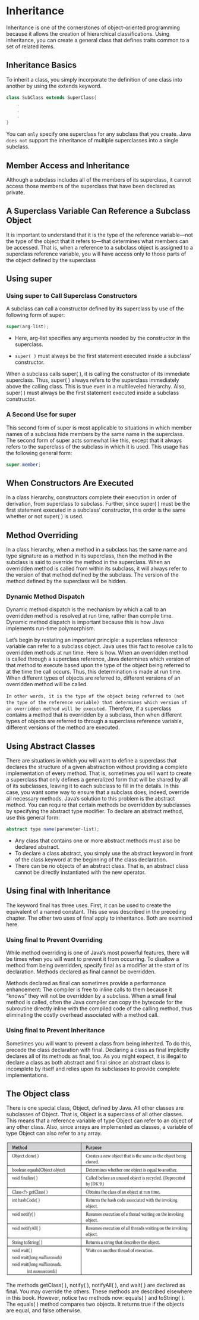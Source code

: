 # Inheritance

Inheritance is one of the cornerstones of object-oriented programming because
it allows the creation of hierarchical classifications. Using inheritance, you can
create a general class that defines traits common to a set of related items.

## Inheritance Basics

To inherit a class, you simply incorporate the definition of one class into
another by using the extends keyword.

```java
class SubClass extends SuperClass{
    .
    .
    .
}
```

You can `only` specify one superclass for any subclass that you create. Java
`does not` support the inheritance of multiple superclasses into a single subclass.

## Member Access and Inheritance

Although a subclass includes all of the members of its superclass, it cannot
access those members of the superclass that have been declared as private.

## A Superclass Variable Can Reference a Subclass Object

It is important to understand that it is the type of the reference variable—not
the type of the object that it refers to—that determines what members can be
accessed. That is, when a reference to a subclass object is assigned to a
superclass reference variable, you will have access only to those parts of the
object defined by the superclass

## Using super

### Using super to Call Superclass Constructors

A subclass can call a constructor defined by its superclass by use of the
following form of super:

```java
super(arg-list);
```

- Here, arg-list specifies any arguments needed by the constructor in the
superclass. 

- `super( )` must always be the first statement executed inside a
subclass’ constructor.

When a subclass calls super( ), it is calling the constructor of its immediate superclass. Thus, super( )
always refers to the superclass immediately above the calling class. This is true
even in a multileveled hierarchy. Also, super( ) must always be the first
statement executed inside a subclass constructor.

### A Second Use for super

This second form of super is most applicable to situations in which member
names of a subclass hide members by the same name in the superclass. The second form of super acts somewhat like this, except that it always refers
to the superclass of the subclass in which it is used. This usage has the
following general form:

```java
super.member;
```

## When Constructors Are Executed

In a class hierarchy, constructors complete their
execution in order of derivation, from superclass to subclass. Further, since
super( ) must be the first statement executed in a subclass’ constructor, this
order is the same whether or not super( ) is used.

## Method Overriding

In a class hierarchy, when a method in a subclass has the same name and type
signature as a method in its superclass, then the method in the subclass is said
to override the method in the superclass. When an overridden method is called
from within its subclass, it will always refer to the version of that method
defined by the subclass. The version of the method defined by the superclass
will be hidden.

### Dynamic Method Dispatch

Dynamic method dispatch is the
mechanism by which a call to an overridden method is resolved at run time,
rather than compile time. Dynamic method dispatch is important because this
is how Java implements run-time polymorphism.

Let’s begin by restating an important principle: a superclass reference
variable can refer to a subclass object. Java uses this fact to resolve calls to
overridden methods at run time. Here is how. When an overridden method is
called through a superclass reference, Java determines which version of that
method to execute based upon the type of the object being referred to at the
time the call occurs. Thus, this determination is made at run time. When
different types of objects are referred to, different versions of an overridden
method will be called. 

`In other words, it is the type of the object being referred to (not the type of the reference variable) that determines which version of an overridden method will be executed.`
Therefore, if a superclass contains a
method that is overridden by a subclass, then when different types of objects
are referred to through a superclass reference variable, different versions of the
method are executed.

## Using Abstract Classes

There are situations in which you will want to define a superclass that declares
the structure of a given abstraction without providing a complete
implementation of every method. That is, sometimes you will want to create a
superclass that only defines a generalized form that will be shared by all of its
subclasses, leaving it to each subclass to fill in the details. In this case, you want some way to ensure
that a subclass does, indeed, override all necessary methods. Java’s solution to
this problem is the abstract method. You can require that certain methods be overridden by subclasses by
specifying the abstract type modifier. To declare an abstract method, use this
general form:

```java
abstract type name(parameter-list);
```

- Any class that contains one or more abstract methods must also be declared
abstract.
- To declare a class abstract, you simply use the abstract keyword in
front of the class keyword at the beginning of the class declaration.
- There can
be no objects of an abstract class. That is, an abstract class cannot be directly
instantiated with the new operator.

## Using final with Inheritance

The keyword final has three uses. First, it can be used to create the equivalent
of a named constant. This use was described in the preceding chapter. The other
two uses of final apply to inheritance. Both are examined here.

### Using final to Prevent Overriding

While method overriding is one of Java’s most powerful features, there will be
times when you will want to prevent it from occurring. To disallow a method
from being overridden, specify final as a modifier at the start of its declaration.
Methods declared as final cannot be overridden.

Methods declared as final can sometimes provide a performance
enhancement: The compiler is free to inline calls to them because it “knows”
they will not be overridden by a subclass. When a small final method is called,
often the Java compiler can copy the bytecode for the subroutine directly inline
with the compiled code of the calling method, thus eliminating the costly
overhead associated with a method call.

### Using final to Prevent Inheritance

Sometimes you will want to prevent a class from being inherited. To do this,
precede the class declaration with final. Declaring a class as final implicitly
declares all of its methods as final, too. As you might expect, it is illegal to
declare a class as both abstract and final since an abstract class is incomplete
by itself and relies upon its subclasses to provide complete implementations.

## The Object class

There is one special class, Object, defined by Java. All other classes are
subclasses of Object. That is, Object is a superclass of all other classes. This
means that a reference variable of type Object can refer to an object of any
other class. Also, since arrays are implemented as classes, a variable of type
Object can also refer to any array.

![object class](./../images/object_class.PNG)

The methods getClass( ), notify( ), notifyAll( ), and wait( ) are declared as
final. You may override the others. These methods are described elsewhere in
this book. However, notice two methods now: equals( ) and toString( ). The
equals( ) method compares two objects. It returns true if the objects are equal,
and false otherwise.

